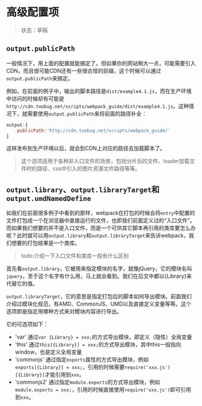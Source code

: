 # 高级配置项

> 状态：草稿

## `output.publicPath`

一般情况下，用上面的配置就能搞定了。但如果你的网站稍大一点，可能需要引入CDN，而且很可能CDN还有一些很古怪的前缀，这个时候可以通过`output.publicPath`来搞定。

例如，在前面的例子中，输出的脚本路径是`dist/example4.1.js`，而在生产环境中访问的时候却有可能是`http://cdn.toobug.net/scripts/webpack_guide/dist/example4.1.js`。这种情况下，就需要使用`output.publicPath`来将前面的路径补全：

```javascript
output:{
	publicPath:'http://cdn.toobug.net/scripts/webpack_guide/'
}
```

这样发布到生产环境以后，就会到CDN上对应的路径去加载脚本了。

> 这个选项适用于各种非入口文件的场景，包括分片后的文件、loader加载文件时的路径、css中引入的图片资源文件路径等等。

## `output.library`、`output.libraryTarget`和`output.umdNamedDefine`

如我们在前面很多例子中看到的那样，webpack在打包的时候会将`entry`中配置的文件打包成一个在浏览器中直接运行的文件，也即我们前面定义过的“入口文件”。而如果我们想要的并不是入口文件，而是一个可供其它脚本再引用的类库要怎么办呢？此时就可以用`output.library`和`output.libraryTarget`来告诉webpack，我们想要的打包结果是一个类库。

> todo:介绍一下入口文件和类库一般有什么区别

首先看`output.library`，它被用来指定模块的名字，就像jQuery，它的模块名叫`jquery`，至于这个名字有什么用，马上就会看到。我们在后文中都以{Library}来代替它的值。

`output.libraryTarget`，它的意思是指定打包后的脚本如何导出模块。前面我们介绍过模块化规范，有AMD、CommonJS、UMD以及直接定义变量等等。这个选项即是指定用哪种方式来对模块内容进行导出。

它的可选项如下：

- 'var' 通过`var {Library} = xxx;`的方式导出模块，即定义（隐性）全局变量
- 'this' 通过`this[{Library}] = xxx;`的方式导出模块，其中this一般指向window，也是定义全局变量
- 'commonjs' 通过指定`exports`属性的方式导出模块，例如`exports[{Library}] = xxx;`，引用的时候需要`require('xxx.js')[{Library}]`才能引用到`xxx`。
- 'commonjs2' 通过指定`module.exports`的方式导出模块，例如`module.exports = xxx;`，引用的时候直接使用`require('xxx.js')`即可引用到`xxx`。




